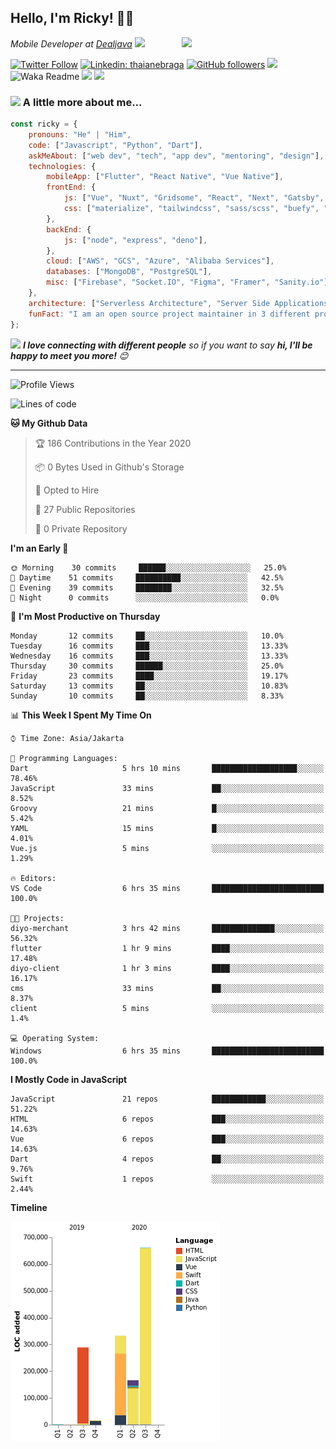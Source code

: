 ## Hello, I'm Ricky! 🙏🏻
<img align='right' src="https://media.giphy.com/media/M9gbBd9nbDrOTu1Mqx/giphy.gif" width="230">
<p><em>Mobile Developer at <a href="https://dealjava.com">Dealjava</a> <img src="https://media.giphy.com/media/WUlplcMpOCEmTGBtBW/giphy.gif" width="30"> 
</em></p>

[![Twitter Follow](https://img.shields.io/twitter/follow/RickyDoesCode?label=RickyDoesCode)](https://twitter.com/RickyDoesCode)
[![Linkedin: thaianebraga](https://img.shields.io/badge/-Ricky-blue?style=flat-square&logo=Linkedin&logoColor=white&link=https://www.linkedin.com/in/audrick)](https://www.linkedin.com/in/audrick)
[![GitHub followers](https://img.shields.io/github/followers/RickyDoesCode?label=RickyDoesCode&style=social)](https://github.com/RickyDoesCode)
![](https://visitor-badge.glitch.me/badge?page_id=RickyDoesCode.RickyDoesCode)
![Waka Readme](https://github.com/anmol098/anmol098/workflows/Waka%20Readme/badge.svg)
[![](https://img.shields.io/badge/-instagram-blueviolet?logo=instagram&logoColor=white)](https://instagram.com/designsbyricky)
[![](https://img.shields.io/badge/-others-orange)](https://linktr.ee/designsbyricky)

### <img src="https://media.giphy.com/media/VgCDAzcKvsR6OM0uWg/giphy.gif" width="50"> A little more about me...  

```javascript
const ricky = {
    pronouns: "He" | "Him",
    code: ["Javascript", "Python", "Dart"],
    askMeAbout: ["web dev", "tech", "app dev", "mentoring", "design"],
    technologies: {
        mobileApp: ["Flutter", "React Native", "Vue Native"],
        frontEnd: {
            js: ["Vue", "Nuxt", "Gridsome", "React", "Next", "Gatsby", "Flutter Web"],
            css: ["materialize", "tailwindcss", "sass/scss", "buefy", "material design"]
        },
        backEnd: {
            js: ["node", "express", "deno"],
        },
        cloud: ["AWS", "GCS", "Azure", "Alibaba Services"],
        databases: ["MongoDB", "PostgreSQL"],
        misc: ["Firebase", "Socket.IO", "Figma", "Framer", "Sanity.io"]
    },
    architecture: ["Serverless Architecture", "Server Side Applications", "Single Page Applications", "Microservice Servers", "MVC"],
    funFact: "I am an open source project maintainer in 3 different projects"
};
```

<img src="https://media.giphy.com/media/LnQjpWaON8nhr21vNW/giphy.gif" width="60"> <em><b>I love connecting with different people</b> so if you want to say <b>hi, I'll be happy to meet you more!</b> 😊</em>

---
<!--START_SECTION:waka-->
![Profile Views](http://img.shields.io/badge/Profile%20Views-1-blue)

![Lines of code](https://img.shields.io/badge/From%20Hello%20World%20I%27ve%20Written-2.6%20million%20lines%20of%20code-blue)

**🐱 My Github Data** 

> 🏆 186 Contributions in the Year 2020
 > 
> 📦 0 Bytes Used in Github's Storage 
 > 
> 💼 Opted to Hire
 > 
> 📜 27 Public Repositories
 > 
> 🔑 0 Private Repository 
 > 
**I'm an Early 🐤** 

```text
🌞 Morning    30 commits     ██████░░░░░░░░░░░░░░░░░░░   25.0% 
🌆 Daytime    51 commits     ██████████░░░░░░░░░░░░░░░   42.5% 
🌃 Evening    39 commits     ████████░░░░░░░░░░░░░░░░░   32.5% 
🌙 Night      0 commits      ░░░░░░░░░░░░░░░░░░░░░░░░░   0.0%

```
📅 **I'm Most Productive on Thursday** 

```text
Monday       12 commits     ██░░░░░░░░░░░░░░░░░░░░░░░   10.0% 
Tuesday      16 commits     ███░░░░░░░░░░░░░░░░░░░░░░   13.33% 
Wednesday    16 commits     ███░░░░░░░░░░░░░░░░░░░░░░   13.33% 
Thursday     30 commits     ██████░░░░░░░░░░░░░░░░░░░   25.0% 
Friday       23 commits     ████░░░░░░░░░░░░░░░░░░░░░   19.17% 
Saturday     13 commits     ██░░░░░░░░░░░░░░░░░░░░░░░   10.83% 
Sunday       10 commits     ██░░░░░░░░░░░░░░░░░░░░░░░   8.33%

```


📊 **This Week I Spent My Time On** 

```text
⌚︎ Time Zone: Asia/Jakarta

💬 Programming Languages: 
Dart                     5 hrs 10 mins       ███████████████████░░░░░░   78.46% 
JavaScript               33 mins             ██░░░░░░░░░░░░░░░░░░░░░░░   8.52% 
Groovy                   21 mins             █░░░░░░░░░░░░░░░░░░░░░░░░   5.42% 
YAML                     15 mins             █░░░░░░░░░░░░░░░░░░░░░░░░   4.01% 
Vue.js                   5 mins              ░░░░░░░░░░░░░░░░░░░░░░░░░   1.29%

🔥 Editors: 
VS Code                  6 hrs 35 mins       █████████████████████████   100.0%

🐱‍💻 Projects: 
diyo-merchant            3 hrs 42 mins       ██████████████░░░░░░░░░░░   56.32% 
flutter                  1 hr 9 mins         ████░░░░░░░░░░░░░░░░░░░░░   17.48% 
diyo-client              1 hr 3 mins         ████░░░░░░░░░░░░░░░░░░░░░   16.17% 
cms                      33 mins             ██░░░░░░░░░░░░░░░░░░░░░░░   8.37% 
client                   5 mins              ░░░░░░░░░░░░░░░░░░░░░░░░░   1.4%

💻 Operating System: 
Windows                  6 hrs 35 mins       █████████████████████████   100.0%

```

**I Mostly Code in JavaScript** 

```text
JavaScript               21 repos            ████████████░░░░░░░░░░░░░   51.22% 
HTML                     6 repos             ███░░░░░░░░░░░░░░░░░░░░░░   14.63% 
Vue                      6 repos             ███░░░░░░░░░░░░░░░░░░░░░░   14.63% 
Dart                     4 repos             ██░░░░░░░░░░░░░░░░░░░░░░░   9.76% 
Swift                    1 repos             ░░░░░░░░░░░░░░░░░░░░░░░░░   2.44%

```


**Timeline**

![Chart not found](https://github.com/RickyDoesCode/RickyDoesCode/blob/master/charts/bar_graph.png) 


<!--END_SECTION:waka-->